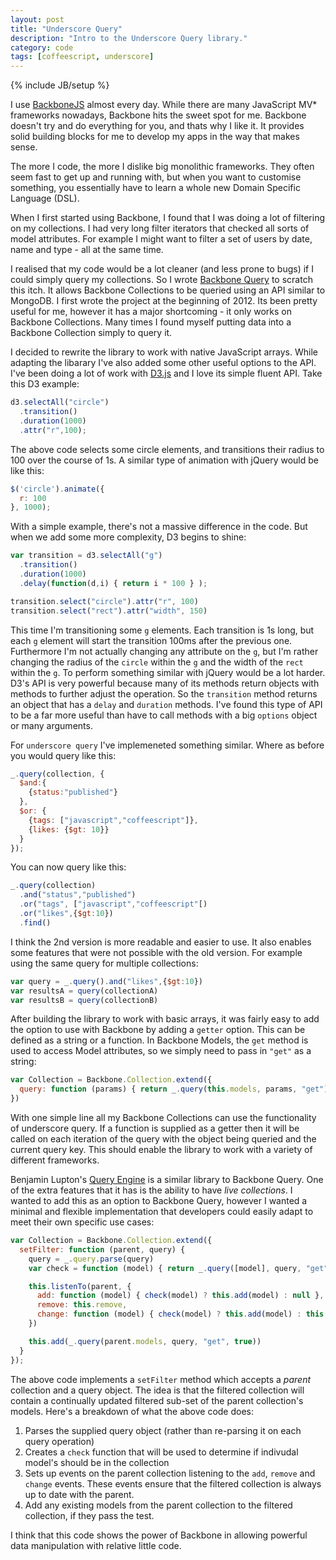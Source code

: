 ```yaml
---
layout: post
title: "Underscore Query"
description: "Intro to the Underscore Query library."
category: code
tags: [coffeescript, underscore]
---
```

{% include JB/setup %}

I use [BackboneJS](http://backbonejs.org/) almost every day. While there are many JavaScript MV* frameworks nowadays,
Backbone hits the sweet spot for me. Backbone doesn't try and do everything for you, and thats why I like it.
It provides solid building blocks for me to develop my apps in the way that makes sense.

The more I code, the more I dislike big monolithic frameworks. They often seem fast to get up and running with, but
when you want to customise something, you essentially have to learn a whole new Domain Specific Language (DSL).

When I first started using Backbone, I found that I was doing a lot of filtering on my collections. I had very long
filter iterators that checked all sorts of model attributes. For example I might want to filter a set of users by date,
name and type - all at the same time.

I realised that my code would be a lot cleaner (and less prone to bugs) if I could simply query my collections. So I
wrote [Backbone Query](https://github.com/davidgtonge/backbone_query) to scratch this itch. It allows Backbone Collections
to be queried using an API similar to MongoDB. I first wrote the project at the beginning of 2012. Its been pretty useful
for me, however it has a major shortcoming - it only works on Backbone Collections. Many times I found myself putting
data into a Backbone Collection simply to query it.

I decided to rewrite the library to work with native JavaScript arrays. While adapting the libarary I've also added
some other useful options to the API. I've been doing a lot of work with [D3.js](http://d3js.org) and I love its simple
fluent API. Take this D3 example:

```javascript
d3.selectAll("circle")
  .transition()
  .duration(1000)
  .attr("r",100);
```

The above code selects some circle elements, and transitions their radius to 100 over the course of 1s.
A similar type of animation with jQuery would be like this:

```javascript
$('circle').animate({
  r: 100
}, 1000);
```

With a simple example, there's not a massive difference in the code. But when we add some more complexity, D3 begins
to shine:

```javascript
var transition = d3.selectAll("g")
  .transition()
  .duration(1000)
  .delay(function(d,i) { return i * 100 } );

transition.select("circle").attr("r", 100)
transition.select("rect").attr("width", 150)
```

This time I'm transitioning some `g` elements. Each transition is 1s long, but each `g` element will start the transition
100ms after the previous one. Furthermore I'm not actually changing any attribute on the `g`, but I'm rather changing
the radius of the `circle` within the `g` and the width of the `rect` within the `g`. To perform something similar with
jQuery would be a lot harder. D3's API is very powerful because many of its methods return objects with methods to
further adjust the operation. So the `transition` method returns an object that has a `delay` and `duration` methods.
I've found this type of API to be a far more useful than have to call methods with a big `options` object or many
arguments.

For `underscore query` I've implemeneted something similar. Where as before you would query like this:

```javascript
_.query(collection, {
  $and:{
    {status:"published"}
  },
  $or: {
    {tags: ["javascript","coffeescript"]},
    {likes: {$gt: 10}}
  }
});
```
You can now query like this:

```javascript
_.query(collection)
  .and("status","published")
  .or("tags", ["javascript","coffeescript"[)
  .or("likes",{$gt:10})
  .find()
```

I think the 2nd version is more readable and easier to use. It also enables some features that were not possible with
the old version. For example using the same query for multiple collections:

```javascript
var query = _.query().and("likes",{$gt:10})
var resultsA = query(collectionA)
var resultsB = query(collectionB)
```

After building the library to work with basic arrays, it was fairly easy to add the option to use with Backbone by adding
a `getter` option. This can be defined as a string or a function. In Backbone Models, the `get` method is used to access
Model attributes, so we simply need to pass in `"get"` as a string:

```javascript
var Collection = Backbone.Collection.extend({
  query: function (params) { return _.query(this.models, params, "get") }
})
```

With one simple line all my Backbone Collections can use the functionality of underscore query. If a function is
supplied as a getter then it will be called on each iteration of the query with the object being queried and the current
query key. This should enable the library to work with a variety of different frameworks.

Benjamin Lupton's [Query Engine](https://github.com/bevry/query-engine) is a similar library to Backbone Query. One of
the extra features that it has is the ability to have *live collections*. I wanted to add this as an option to Backbone
Query, however I wanted a minimal and flexible implementation that developers could easily adapt to meet their own
specific use cases:

```javascript
var Collection = Backbone.Collection.extend({
  setFilter: function (parent, query) {
    query = _.query.parse(query)
    var check = function (model) { return _.query([model], query, "get", true).length }

    this.listenTo(parent, {
      add: function (model) { check(model) ? this.add(model) : null },
      remove: this.remove,
      change: function (model) { check(model) ? this.add(model) : this.remove(model) }
    })

    this.add(_.query(parent.models, query, "get", true))
  }
});
```

The above code implements a `setFilter` method which accepts a *parent* collection and a query object. The idea is that
the filtered collection will contain a continually updated filtered sub-set of the parent collection's models. Here's
a breakdown of what the above code does:
1. Parses the supplied query object (rather than re-parsing it on each query operation)
2. Creates a `check` function that will be used to determine if indivudal model's should be in the collection
3. Sets up events on the parent collection listening to the `add`, `remove` and `change` events. These events ensure that
the filtered collection is always up to date with the parent.
4. Add any existing models from the parent collection to the filtered collection, if they pass the test.

I think that this code shows the power of Backbone in allowing powerful data manipulation with relative little code.










```


